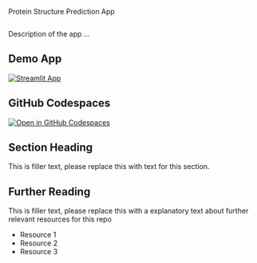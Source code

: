 Protein Structure Prediction App
```
```

Description of the app ...

## Demo App

[![Streamlit App](https://static.streamlit.io/badges/streamlit_badge_black_white.svg)](https://Protein-Prediction-App.streamlit.app/)

## GitHub Codespaces

[![Open in GitHub Codespaces](https://github.com/codespaces/badge.svg)](https://codespaces.new/streamlit/app-starter-kit?quickstart=1)

## Section Heading

This is filler text, please replace this with text for this section.

## Further Reading

This is filler text, please replace this with a explanatory text about further relevant resources for this repo
- Resource 1
- Resource 2
- Resource 3
